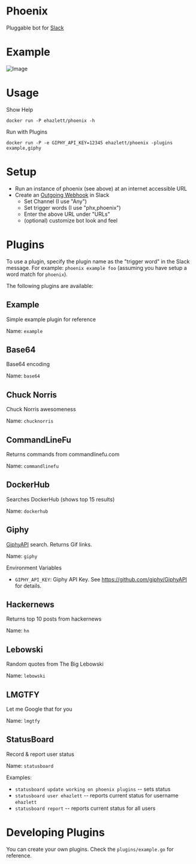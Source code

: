 # Phoenix
Pluggable bot for [Slack](http://slack.com)

# Example

![Image](http://i.imgur.com/4EzXslw.png)

# Usage

Show Help

`docker run -P ehazlett/phoenix -h`

Run with Plugins

`docker run -P -e GIPHY_API_KEY=12345 ehazlett/phoenix -plugins example,giphy`

# Setup

* Run an instance of phoenix (see above) at an internet accessible URL
* Create an [Outgoing Webhook](https://my.slack.com/services/new/outgoing-webhook) in Slack
  * Set Channel (I use "Any")
  * Set trigger words (I use "phx,phoenix")
  * Enter the above URL under "URLs"
  * (optional) customize bot look and feel

# Plugins
To use a plugin, specify the plugin name as the "trigger word" in the Slack message.  For example: `phoenix example foo` (assuming you have setup a word match for `phoenix`).

The following plugins are available:

## Example
Simple example plugin for reference

Name: `example`

## Base64
Base64 encoding

Name: `base64`

## Chuck Norris
Chuck Norris awesomeness

Name: `chucknorris`

## CommandLineFu
Returns commands from commandlinefu.com

Name: `commandlinefu`

## DockerHub
Searches DockerHub (shows top 15 results)

Name: `dockerhub`

## Giphy
[GiphyAPI](https://github.com/giphy/GiphyAPI) search.  Returns Gif links.

Name: `giphy`

Environment Variables

* `GIPHY_API_KEY`: Giphy API Key.  See https://github.com/giphy/GiphyAPI for details.

## Hackernews
Returns top 10 posts from hackernews

Name: `hn`

## Lebowski
Random quotes from The Big Lebowski

Name: `lebowski`

## LMGTFY
Let me Google that for you

Name: `lmgtfy`

## StatusBoard
Record & report user status

Name: `statusboard`

Examples:

* `statusboard update working on phoenix plugins` -- sets status
* `statusboard user ehazlett` -- reports current status for username `ehazlett`
* `statusboard report` -- reports current status for all users

# Developing Plugins
You can create your own plugins.  Check the `plugins/example.go` for reference.
